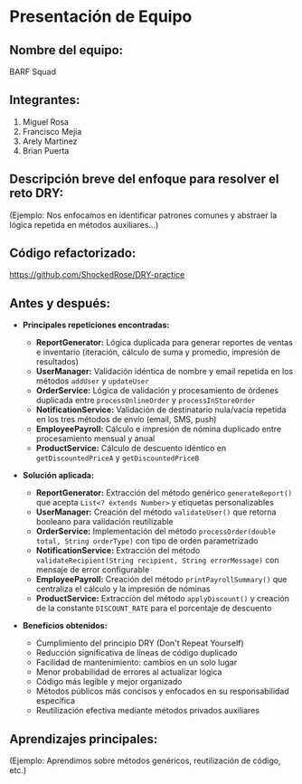 # Presentación de Equipo

## Nombre del equipo:
BARF Squad

## Integrantes:
1. Miguel Rosa
2. Francisco Mejia
3. Arely Martinez
4. Brian Puerta

## Descripción breve del enfoque para resolver el reto DRY:
(Ejemplo: Nos enfocamos en identificar patrones comunes y abstraer la lógica repetida en métodos auxiliares...)

## Código refactorizado:

https://github.com/ShockedRose/DRY-practice

## Antes y después:
- **Principales repeticiones encontradas:**
  - **ReportGenerator:** Lógica duplicada para generar reportes de ventas e inventario (iteración, cálculo de suma y promedio, impresión de resultados)
  - **UserManager:** Validación idéntica de nombre y email repetida en los métodos `addUser` y `updateUser`
  - **OrderService:** Lógica de validación y procesamiento de órdenes duplicada entre `processOnlineOrder` y `processInStoreOrder`
  - **NotificationService:** Validación de destinatario nula/vacía repetida en los tres métodos de envío (email, SMS, push)
  - **EmployeePayroll:** Cálculo e impresión de nómina duplicado entre procesamiento mensual y anual
  - **ProductService:** Cálculo de descuento idéntico en `getDiscountedPriceA` y `getDiscountedPriceB`

- **Solución aplicada:**
  - **ReportGenerator:** Extracción del método genérico `generateReport()` que acepta `List<? extends Number>` y etiquetas personalizables
  - **UserManager:** Creación del método `validateUser()` que retorna booleano para validación reutilizable
  - **OrderService:** Implementación del método `processOrder(double total, String orderType)` con tipo de orden parametrizado
  - **NotificationService:** Extracción del método `validateRecipient(String recipient, String errorMessage)` con mensaje de error configurable
  - **EmployeePayroll:** Creación del método `printPayrollSummary()` que centraliza el cálculo y la impresión de nóminas
  - **ProductService:** Extracción del método `applyDiscount()` y creación de la constante `DISCOUNT_RATE` para el porcentaje de descuento

- **Beneficios obtenidos:**
  - Cumplimiento del principio DRY (Don't Repeat Yourself)
  - Reducción significativa de líneas de código duplicado
  - Facilidad de mantenimiento: cambios en un solo lugar
  - Menor probabilidad de errores al actualizar lógica
  - Código más legible y mejor organizado
  - Métodos públicos más concisos y enfocados en su responsabilidad específica
  - Reutilización efectiva mediante métodos privados auxiliares

## Aprendizajes principales:
(Ejemplo: Aprendimos sobre métodos genéricos, reutilización de código, etc.)